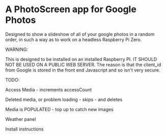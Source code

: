 # A PhotoScreen app for Google Photos

Designed to show a slideshow of all of your google photos in a random order, in such a way as to work on a headless Raspberry Pi Zero.

WARNING:

This is designed to be installed on an installed Raspberry PI. IT SHOULD NOT BE USED ON A PUBLIC WEB SERVER.
The reason is that the client_id from Google is stored in the front end Javascript and so isn't very secure.



TODO:

Access Media - increments accessCount

Deleted media, or problem loading 
    - skips
    - and deletes
    
Media is POPULATED
    - top up to catch new images

Weather panel

Install instructions
